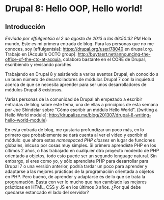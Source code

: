 Drupal 8: Hello OOP, Hello world!
=================================

Introducción
------------

_Enviado por effulgentsia el 2 de agosto de 2013 a las 06:50:32 PM_
Hola mundo, Este es mi primera entrada de blog. Para las personas que no me conoces, soy [effulgentsia]: https://drupal.org/user/78040 en drupal.org. Trabajo en [Acquia's OCTO group]: http://buytaert.net/announcing-the-office-of-the-cto-at-acquia, colaboro bastante en el CORE de Drupal, escribiendo y revisando parches.

Trabajando en Drupal 8 y asistiendo a varios eventos Drupal, eh conocido a un buen número de desarrolladores de módulos Drupal 7 con la inquietud acerca de que se necesita aprender para ser unos desarrolladores de módulos Drupal 8 existosos.

Varias personas de la comunidad de Drupal ah empezado a escribir entradas de blog sobre este tema, una de ellas a principios de esta semana por Joe Shindelar sobre "Cómo escribir un módulo Hello World". ([writing a Hello World module]: http://drupalize.me/blog/201307/drupal-8-writing-hello-world-module)

En esta entrada de blog, me gustaría profundizar un poco más, en lo primero que probablemente se dará cuenta al ver el video y escribir el módulo: que ahora estas _namespaced PHP classes_ en lugar de funciones globales, inlcuso por cosas muy simples. Si primero aprendiste PHP en los últimos 2 años, o has trabajado en cualquier otro proyecto moderdo de PHP orientado a objetos, todo esto puede ser un segundo lenguage natural. Sin embargo, si eres como yo, y sólo aprendiste PHP para desarrollar para Drupal 7 o una versión anterior, podría tardar un poco para aprender y adaptarse a las mejores prácticas de la programación orientada a objetos en PHP. Pero bueno, de aprender y adaptarse es de lo que se trata la programación. Basta con ver lo mucho que han cambiado las mejores prácticas en HTML, CSS y JS en los últimos 3 años. ¿Por qué debe quedarse estancado el lado del servidor?

